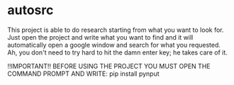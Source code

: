 # autosrc
This project is able to do research starting from what you want to look for. Just open the project and write what you want to find and it will automatically open a google window and search for what you requested. Ah, you don't need to try hard to hit the damn enter key; he takes care of it.

!!IMPORTANT!!
BEFORE USING THE PROJECT YOU MUST OPEN THE COMMAND PROMPT AND WRITE:
pip install pynput
